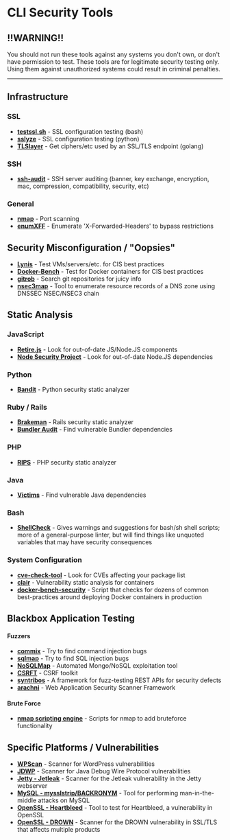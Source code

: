 # CLI Security Tools

## !!WARNING!!

You should not run these tools against any systems you don't own, or don't have
permission to test. These tools are for legitimate security testing only. Using
them against unauthorized systems could result in criminal penalties.

-----

## Infrastructure

### SSL

- [**testssl.sh**](https://testssl.sh/) - SSL configuration testing (bash)
- [**sslyze**](https://github.com/nabla-c0d3/sslyze) - SSL configuration testing (python)
- [**TLSlayer**](https://github.com/thanasisk/TLSlayer) - Get ciphers/etc used by an SSL/TLS endpoint (golang)

### SSH

- [**ssh-audit**](https://github.com/arthepsy/ssh-audit) - SSH server auditing (banner, key exchange, encryption, mac, compression, compatibility, security, etc)

### General

- [**nmap**](http://nmap.org) - Port scanning
- [**enumXFF**](https://github.com/infosec-au/enumXFF) - Enumerate 'X-Forwarded-Headers' to bypass restrictions

## Security Misconfiguration / "Oopsies"

- [**Lynis**](https://cisofy.com/lynis/) - Test VMs/servers/etc. for CIS best practices
- [**Docker-Bench**](https://github.com/docker/docker-bench-security) - Test for Docker containers for CIS best practices
- [**gitrob**](https://github.com/michenriksen/gitrob) - Search git repositories for juicy info
- [**nsec3map**](https://github.com/anonion0/nsec3map) - Tool to enumerate resource records of a DNS zone using DNSSEC NSEC/NSEC3 chain

## Static Analysis

### JavaScript

- [**Retire.js**](http://bekk.github.io/retire.js/) - Look for out-of-date JS/Node.JS components
- [**Node Security Project**](https://nodesecurity.io/tools) - Look for out-of-date Node.JS dependencies

### Python

- [**Bandit**](https://wiki.openstack.org/wiki/Security/Projects/Bandit) - Python security static analyzer

### Ruby / Rails

- [**Brakeman**](http://brakemanscanner.org/) - Rails security static analyzer
- [**Bundler Audit**](https://github.com/rubysec/bundler-audit) - Find vulnerable Bundler dependencies

### PHP

- [**RIPS**](http://rips-scanner.sourceforge.net/) - PHP security static analyzer

### Java

- [**Victims**](https://securityblog.redhat.com/tag/victims/) - Find vulnerable Java dependencies

### Bash

- [**ShellCheck**](https://github.com/koalaman/shellcheck) - Gives warnings and suggestions for bash/sh shell scripts; more of a general-purpose linter, but will find things like unquoted variables that may have security consequences


### System Configuration

- [**cve-check-tool**](https://github.com/ikeydoherty/cve-check-tool) - Look for CVEs affecting your package list
- [**clair**](https://github.com/coreos/clair) - Vulnerability static analysis for containers
- [**docker-bench-security**](https://github.com/docker/docker-bench-security) - Script that checks for dozens of common best-practices around deploying Docker containers in production

## Blackbox Application Testing

#### Fuzzers
- [**commix**](https://github.com/stasinopoulos/commix/) - Try to find command injection bugs
- [**sqlmap**](https://github.com/sqlmapproject/sqlmap) - Try to find SQL injection bugs
- [**NoSQLMap**](https://github.com/tcstool/NoSQLMap) - Automated Mongo/NoSQL exploitation tool
- [**CSRFT**](https://github.com/PaulSec/CSRFT) - CSRF toolkit
- [**syntribos**](https://github.com/openstack/syntribos) - A framework for fuzz-testing REST APIs for security defects
- [**arachni**](https://github.com/Arachni/arachni) - Web Application Security Scanner Framework

#### Brute Force
- [**nmap scripting engine**](http://nmap.org/book/nse.html) - Scripts for nmap to add bruteforce functionality

## Specific Platforms / Vulnerabilities

- [**WPScan**](https://github.com/wpscanteam/wpscan) - Scanner for WordPress vulnerabilities
- [**JDWP**](https://github.com/IOActive/jdwp-shellifier) - Scanner for Java Debug Wire Protocol vulnerabilities
- [**Jetty - Jetleak**](https://github.com/GDSSecurity/Jetleak-Testing-Script) - Scanner for the Jetleak vulnerability in the Jetty webserver
- [**MySQL - mysslstrip/BACKRONYM**](https://github.com/duo-labs/mysslstrip) - Tool for performing man-in-the-middle attacks on MySQL
- [**OpenSSL - Heartbleed**](https://github.com/FiloSottile/Heartbleed) - Tool to test for Heartbleed, a vulnerability in OpenSSL
- [**OpenSSL - DROWN**](https://github.com/nimia/public_drown_scanner) - Scanner for the DROWN vulnerability in SSL/TLS that affects multiple products
